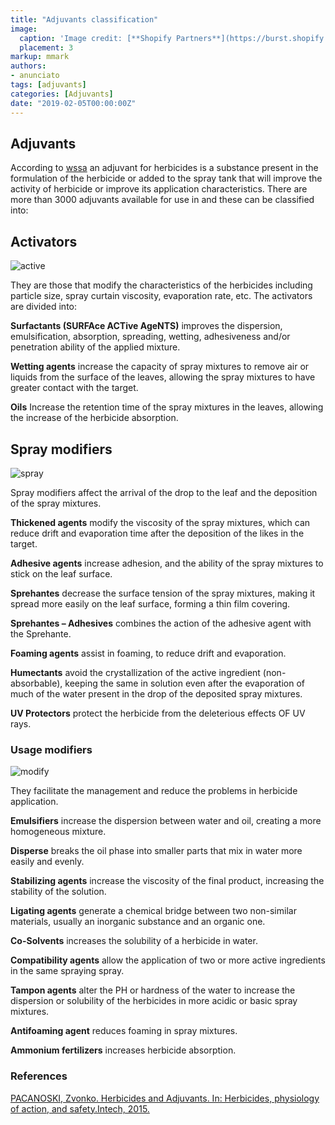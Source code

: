 ```yaml
---
title: "Adjuvants classification"
image:
  caption: 'Image credit: [**Shopify Partners**](https://burst.shopify.com/photos/science-beaker-and-pipette?c=science)'
  placement: 3
markup: mmark
authors:
- anunciato
tags: [adjuvants]
categories: [Adjuvants]
date: "2019-02-05T00:00:00Z"
---
```

## Adjuvants

According to [wssa]( http://wssa.net/) an adjuvant for herbicides is a substance present in the formulation of the herbicide or added to the spray tank that will improve the activity of herbicide or improve its application characteristics. There are more than 3000 adjuvants available for use in and these can be classified into:

## Activators

![active](https://media.giphy.com/media/OSaivBzrc9gmJMXZge/giphy.gif)

They are those that modify the characteristics of the herbicides including particle size, spray curtain viscosity, evaporation rate, etc. The activators are divided into:

**Surfactants (SURFAce ACTive AgeNTS)** improves the dispersion, emulsification, absorption, spreading, wetting, adhesiveness and/or penetration ability of the applied mixture.

**Wetting agents** increase the capacity of spray mixtures to remove air or liquids from the surface of the leaves, allowing the spray mixtures to have greater contact with the target.

**Oils** Increase the retention time of the spray mixtures in the leaves, allowing the increase of the herbicide absorption.


## Spray modifiers

![spray](https://media.giphy.com/media/xThtarYBZ2DPXukdDW/giphy.gif)

Spray modifiers affect the arrival of the drop to the leaf and the deposition of the spray mixtures.

**Thickened agents** modify the viscosity of the spray mixtures, which can reduce drift and evaporation time after the deposition of the likes in the target.

**Adhesive agents** increase adhesion, and the ability of the spray mixtures to stick on the leaf surface.

**Sprehantes** decrease the surface tension of the spray mixtures, making it spread more easily on the leaf surface, forming a thin film covering.

**Sprehantes – Adhesives** combines the action of the adhesive agent with the Sprehante.

**Foaming agents** assist in foaming, to reduce drift and evaporation.

**Humectants** avoid the crystallization of the active ingredient (non-absorbable), keeping the same in solution even after the evaporation of much of the water present in the drop of the deposited spray mixtures.

**UV Protectors** protect the herbicide from the deleterious effects OF UV rays.

### Usage modifiers

![modify](https://media.giphy.com/media/QyDER5PKda2jHHnrUj/source.gif)

They facilitate the management and reduce the problems in herbicide application.

**Emulsifiers** increase the dispersion between water and oil, creating a more homogeneous mixture.

**Disperse** breaks the oil phase into smaller parts that mix in water more easily and evenly.

**Stabilizing agents** increase the viscosity of the final product, increasing the stability of the solution.

**Ligating agents** generate a chemical bridge between two non-similar materials, usually an inorganic substance and an organic one.

**Co-Solvents** increases the solubility of a herbicide in water.

**Compatibility agents** allow the application of two or more active ingredients in the same spraying spray.

**Tampon agents** alter the PH or hardness of the water to increase the dispersion or solubility of the herbicides in more acidic or basic spray mixtures.

**Antifoaming agent** reduces foaming in spray mixtures.

**Ammonium fertilizers** increases herbicide absorption.

### References

[PACANOSKI, Zvonko. Herbicides and Adjuvants. In: Herbicides, physiology of action, and safety.Intech, 2015.](https://www.intechopen.com/books/herbicides-physiology-of-action-and-safety/herbicides-and-adjuvants)
